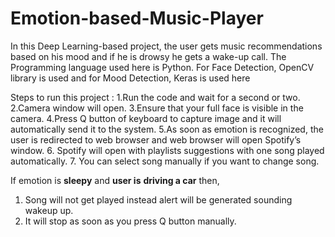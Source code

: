 # Emotion-based-Music-Player
In this Deep Learning-based project, the user gets music recommendations based on his mood and if he is drowsy he gets a wake-up call. The Programming language used here is Python. 
For Face Detection, OpenCV library is used and for Mood Detection, Keras is used here

Steps to run this project :
1.Run the code and wait for a second or two.
2.Camera window will open.
3.Ensure that your full face is visible in the camera.
4.Press Q button of keyboard to capture image and it will automatically send it to the system.
5.As soon as emotion is recognized, the user is redirected to web browser and web browser will open Spotify’s window.
6. Spotify will open with playlists suggestions with one song played automatically.
7. You can select song manually if you want to change song.

If emotion is **sleepy** and **user is** **driving a car** then,
1. Song will not get played instead alert will be generated sounding wakeup up.
2. It will stop as soon as you press Q button manually.
